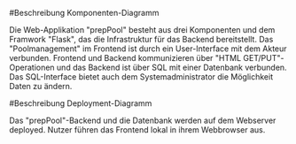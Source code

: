 #Beschreibung Komponenten-Diagramm

Die Web-Applikation "prepPool" besteht aus drei Komponenten und dem Framwork "Flask", das die Infrastruktur für das Backend bereitstellt. Das "Poolmanagement" im Frontend ist durch ein User-Interface mit dem Akteur verbunden. Frontend und Backend kommunizieren über "HTML GET/PUT"-Operationen und das Backend ist über SQL mit einer Datenbank verbunden. Das SQL-Interface bietet auch dem Systemadministrator die Möglichkeit Daten zu ändern. 




#Beschreibung Deployment-Diagramm

Das "prepPool"-Backend und die Datenbank werden auf dem Webserver deployed. Nutzer führen das Frontend lokal in ihrem Webbrowser aus.
